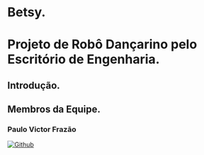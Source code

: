 # Betsy.
# Projeto de Robô Dançarino pelo Escritório de Engenharia.

## Introdução.




## Membros da Equipe.
### Paulo Victor Frazão 
[![Github](https://img.shields.io/badge/GitHub-100000?style=for-the-badge&logo=github&logoColor=white)](https://github.com/Pvictorfrazao)

